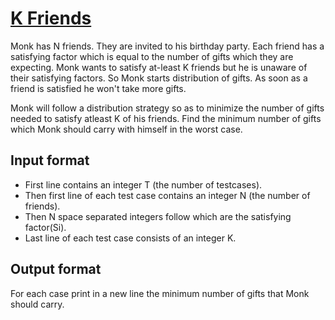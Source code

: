 # [K Friends][link]

Monk has N friends. They are invited to his birthday party. Each friend has a satisfying factor which is equal to the number of gifts which they are expecting. Monk wants to satisfy at-least K friends but he is unaware of their satisfying factors. So Monk starts distribution of gifts. As soon as a friend is satisfied he won't take more gifts.

Monk will follow a distribution strategy so as to minimize the number of gifts needed to satisfy atleast K of his friends. Find the minimum number of gifts which Monk should carry with himself in the worst case.

## Input format

- First line contains an integer T (the number of testcases).
- Then first line of each test case contains an integer N (the number of friends).
- Then N space separated integers follow which are the satisfying factor(Si).
- Last line of each test case consists of an integer K.

## Output format

For each case print in a new line the minimum number of gifts that Monk should carry.

[link]: https://www.hackerearth.com/practice/algorithms/greedy/basics-of-greedy-algorithms/practice-problems/algorithm/k-friends-89908017/
